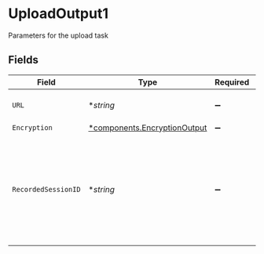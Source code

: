 # UploadOutput1

Parameters for the upload task


## Fields

| Field                                                                                                        | Type                                                                                                         | Required                                                                                                     | Description                                                                                                  | Example                                                                                                      |
| ------------------------------------------------------------------------------------------------------------ | ------------------------------------------------------------------------------------------------------------ | ------------------------------------------------------------------------------------------------------------ | ------------------------------------------------------------------------------------------------------------ | ------------------------------------------------------------------------------------------------------------ |
| `URL`                                                                                                        | **string*                                                                                                    | :heavy_minus_sign:                                                                                           | URL of the asset to "upload"                                                                                 | https://cdn.livepeer.com/ABC123/filename.mp4                                                                 |
| `Encryption`                                                                                                 | [*components.EncryptionOutput](../../models/components/encryptionoutput.md)                                  | :heavy_minus_sign:                                                                                           | N/A                                                                                                          |                                                                                                              |
| `RecordedSessionID`                                                                                          | **string*                                                                                                    | :heavy_minus_sign:                                                                                           | ID of the original recorded session to avoid re-transcoding<br/>of the same content. Only used for import task.<br/> | 78df0075-b5f3-4683-a618-1086faca35dc                                                                         |